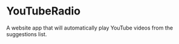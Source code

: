 YouTubeRadio
============

A website app that will automatically play YouTube videos from the suggestions list.